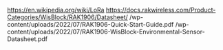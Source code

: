 https://en.wikipedia.org/wiki/LoRa
https://docs.rakwireless.com/Product-Categories/WisBlock/RAK1906/Datasheet/
/wp-content/uploads/2022/07/RAK1906-Quick-Start-Guide.pdf
/wp-content/uploads/2022/07/RAK1906-WisBlock-Environmental-Sensor-Datasheet.pdf
